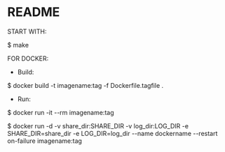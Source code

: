 # README #

START WITH:

$ make

FOR DOCKER:

- Build:

$ docker build -t imagename:tag -f Dockerfile.tagfile .

- Run:

$ docker run -it --rm imagename:tag

$ docker run -d -v share_dir:SHARE_DIR -v log_dir:LOG_DIR -e SHARE_DIR=share_dir -e LOG_DIR=log_dir --name dockername --restart on-failure imagename:tag 